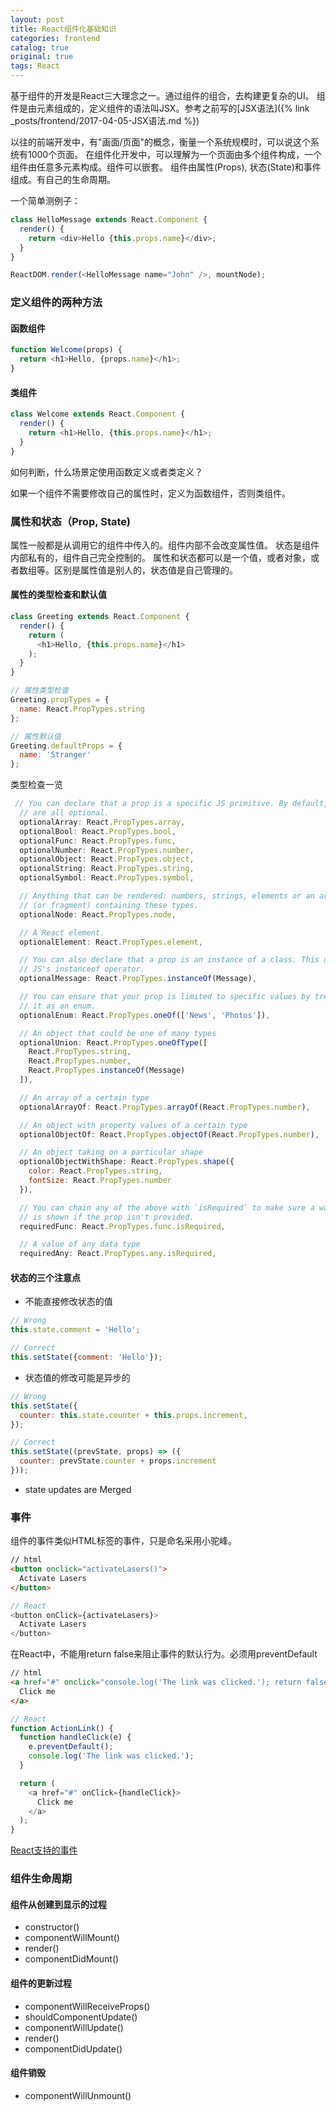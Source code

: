 ```yaml
---
layout: post
title: React组件化基础知识
categories: frontend
catalog: true
original: true
tags: React
---
```


基于组件的开发是React三大理念之一。通过组件的组合，去构建更复杂的UI。
组件是由元素组成的，定义组件的语法叫JSX。参考之前写的[JSX语法]({% link _posts/frontend/2017-04-05-JSX语法.md %})

以往的前端开发中，有"画面/页面"的概念，衡量一个系统规模时，可以说这个系统有1000个页面。
在组件化开发中，可以理解为一个页面由多个组件构成，一个组件由任意多元素构成。组件可以嵌套。
组件由属性(Props), 状态(State)和事件组成。有自己的生命周期。

一个简单测例子：

```js
class HelloMessage extends React.Component {
  render() {
    return <div>Hello {this.props.name}</div>;
  }
}

ReactDOM.render(<HelloMessage name="John" />, mountNode);
```

### 定义组件的两种方法

#### 函数组件

```js
function Welcome(props) {
  return <h1>Hello, {props.name}</h1>;
}
```

#### 类组件

```js
class Welcome extends React.Component {
  render() {
    return <h1>Hello, {this.props.name}</h1>;
  }
}
```

如何判断，什么场景定使用函数定义或者类定义？

如果一个组件不需要修改自己的属性时，定义为函数组件，否则类组件。


### 属性和状态（Prop, State)
属性一般都是从调用它的组件中传入的。组件内部不会改变属性值。
状态是组件内部私有的，组件自己完全控制的。
属性和状态都可以是一个值，或者对象，或者数组等。区别是属性值是别人的，状态值是自己管理的。

#### 属性的类型检查和默认值

```js
class Greeting extends React.Component {
  render() {
    return (
      <h1>Hello, {this.props.name}</h1>
    );
  }
}

// 属性类型检查
Greeting.propTypes = {
  name: React.PropTypes.string
};

// 属性默认值
Greeting.defaultProps = {
  name: 'Stranger'
};

```

类型检查一览
```js
 // You can declare that a prop is a specific JS primitive. By default, these
  // are all optional.
  optionalArray: React.PropTypes.array,
  optionalBool: React.PropTypes.bool,
  optionalFunc: React.PropTypes.func,
  optionalNumber: React.PropTypes.number,
  optionalObject: React.PropTypes.object,
  optionalString: React.PropTypes.string,
  optionalSymbol: React.PropTypes.symbol,

  // Anything that can be rendered: numbers, strings, elements or an array
  // (or fragment) containing these types.
  optionalNode: React.PropTypes.node,

  // A React element.
  optionalElement: React.PropTypes.element,

  // You can also declare that a prop is an instance of a class. This uses
  // JS's instanceof operator.
  optionalMessage: React.PropTypes.instanceOf(Message),

  // You can ensure that your prop is limited to specific values by treating
  // it as an enum.
  optionalEnum: React.PropTypes.oneOf(['News', 'Photos']),

  // An object that could be one of many types
  optionalUnion: React.PropTypes.oneOfType([
    React.PropTypes.string,
    React.PropTypes.number,
    React.PropTypes.instanceOf(Message)
  ]),

  // An array of a certain type
  optionalArrayOf: React.PropTypes.arrayOf(React.PropTypes.number),

  // An object with property values of a certain type
  optionalObjectOf: React.PropTypes.objectOf(React.PropTypes.number),

  // An object taking on a particular shape
  optionalObjectWithShape: React.PropTypes.shape({
    color: React.PropTypes.string,
    fontSize: React.PropTypes.number
  }),

  // You can chain any of the above with `isRequired` to make sure a warning
  // is shown if the prop isn't provided.
  requiredFunc: React.PropTypes.func.isRequired,

  // A value of any data type
  requiredAny: React.PropTypes.any.isRequired,
```

#### 状态的三个注意点
* 不能直接修改状态的值

```js
// Wrong
this.state.comment = 'Hello';

// Correct
this.setState({comment: 'Hello'});
```

* 状态值的修改可能是异步的

```js
// Wrong
this.setState({
  counter: this.state.counter + this.props.increment,
});

// Correct
this.setState((prevState, props) => ({
  counter: prevState.counter + props.increment
}));
```

* state updates are Merged

### 事件
组件的事件类似HTML标签的事件，只是命名采用小驼峰。

```html
// html
<button onclick="activateLasers()">
  Activate Lasers
</button>
```
```js
// React
<button onClick={activateLasers}>
  Activate Lasers
</button>
```

在React中，不能用return false来阻止事件的默认行为。必须用preventDefault

```html
// html
<a href="#" onclick="console.log('The link was clicked.'); return false">
  Click me
</a>
```
```js
// React
function ActionLink() {
  function handleClick(e) {
    e.preventDefault();
    console.log('The link was clicked.');
  }

  return (
    <a href="#" onClick={handleClick}>
      Click me
    </a>
  );
}
```

[React支持的事件](https://facebook.github.io/react/docs/events.html)

### 组件生命周期

#### 组件从创建到显示的过程

* constructor()
* componentWillMount()
* render()
* componentDidMount()

#### 组件的更新过程

* componentWillReceiveProps()
* shouldComponentUpdate()
* componentWillUpdate()
* render()
* componentDidUpdate()

#### 组件销毁

* componentWillUnmount()